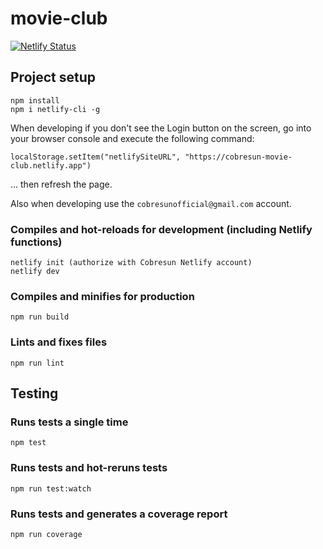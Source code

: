 # movie-club

[![Netlify Status](https://api.netlify.com/api/v1/badges/1d88681f-226e-4972-a2bb-1360f2610294/deploy-status)](https://app.netlify.com/sites/awesome-kalam-929708/deploys)

## Project setup

```
npm install
npm i netlify-cli -g
```

When developing if you don't see the Login button on the screen, go into your browser console and execute the following command:

`localStorage.setItem("netlifySiteURL", "https://cobresun-movie-club.netlify.app")`

... then refresh the page.

Also when developing use the `cobresunofficial@gmail.com` account.

### Compiles and hot-reloads for development (including Netlify functions)

```
netlify init (authorize with Cobresun Netlify account)
netlify dev
```

### Compiles and minifies for production

```
npm run build
```

### Lints and fixes files

```
npm run lint
```

## Testing

### Runs tests a single time

```
npm test
```

### Runs tests and hot-reruns tests

```
npm run test:watch
```

### Runs tests and generates a coverage report

```
npm run coverage
```
